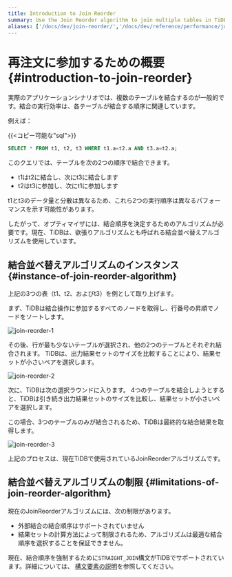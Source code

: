 ```yaml
---
title: Introduction to Join Reorder
summary: Use the Join Reorder algorithm to join multiple tables in TiDB.
aliases: ['/docs/dev/join-reorder/','/docs/dev/reference/performance/join-reorder/']
---
```


# 再注文に参加するための概要 {#introduction-to-join-reorder}

実際のアプリケーションシナリオでは、複数のテーブルを結合するのが一般的です。結合の実行効率は、各テーブルが結合する順序に関連しています。

例えば：

{{&lt;コピー可能な&quot;sql&quot;&gt;}}

```sql
SELECT * FROM t1, t2, t3 WHERE t1.a=t2.a AND t3.a=t2.a;
```

このクエリでは、テーブルを次の2つの順序で結合できます。

-   t1はt2に結合し、次にt3に結合します
-   t2はt3に参加し、次にt1に参加します

t1とt3のデータ量と分散は異なるため、これら2つの実行順序は異なるパフォーマンスを示す可能性があります。

したがって、オプティマイザには、結合順序を決定するためのアルゴリズムが必要です。現在、TiDBは、欲張りアルゴリズムとも呼ばれる結合並べ替えアルゴリズムを使用しています。

## 結合並べ替えアルゴリズムのインスタンス {#instance-of-join-reorder-algorithm}

上記の3つの表（t1、t2、およびt3）を例として取り上げます。

まず、TiDBは結合操作に参加するすべてのノードを取得し、行番号の昇順でノードをソートします。

![join-reorder-1](/media/join-reorder-1.png)

その後、行が最も少ないテーブルが選択され、他の2つのテーブルとそれぞれ結合されます。 TiDBは、出力結果セットのサイズを比較することにより、結果セットが小さいペアを選択します。

![join-reorder-2](/media/join-reorder-2.png)

次に、TiDBは次の選択ラウンドに入ります。 4つのテーブルを結合しようとすると、TiDBは引き続き出力結果セットのサイズを比較し、結果セットが小さいペアを選択します。

この場合、3つのテーブルのみが結合されるため、TiDBは最終的な結合結果を取得します。

![join-reorder-3](/media/join-reorder-3.png)

上記のプロセスは、現在TiDBで使用されているJoinReorderアルゴリズムです。

## 結合並べ替えアルゴリズムの制限 {#limitations-of-join-reorder-algorithm}

現在のJoinReorderアルゴリズムには、次の制限があります。

-   外部結合の結合順序はサポートされていません
-   結果セットの計算方法によって制限されるため、アルゴリズムは最適な結合順序を選択することを保証できません。

現在、結合順序を強制するために`STRAIGHT_JOIN`構文がTiDBでサポートされています。詳細については、 [構文要素の説明](/sql-statements/sql-statement-select.md#description-of-the-syntax-elements)を参照してください。
